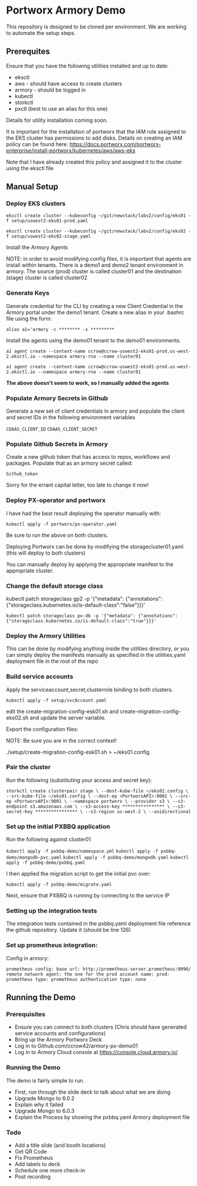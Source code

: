 # Portworx Armory Demo

This repository is designed to be cloned per environment. We are working to automate the setup steps.

## Prerequites

Ensure that you have the following utilities installed and up to date:
- eksctl
- aws - should have access to create clusters
- armory - should be logged in
- kubectl
- storkctl
- pxctl (best to use an alias for this one)

Details for utility installation coming soon.

It is important for the installation of portworx that the IAM role assigned to the EKS cluster has permissions to add disks. Details on creating an IAM policy can be found here: https://docs.portworx.com/portworx-enterprise/install-portworx/kubernetes/aws/aws-eks

Note that I have already created this policy and assigned it to the cluster using the eksctl file

## Manual Setup

### Deploy EKS clusters

`eksctl create cluster --kubeconfig ~/git/newstack/labv2/config/eks01 -f setup/uswest2-eks01-prod.yaml`

`eksctl create cluster --kubeconfig ~/git/newstack/labv2/config/eks02 -f setup/uswest2-eks02-stage.yaml`

Install the Armory Agents

NOTE: in order to avoid modifying config files, it is important that agents are install within tenants. There is a demo1 and demo2 tenant environment in armory. The source (prod) cluster is called cluster01 and the destination (stage) cluster is called cluster02


### Generate Keys

Generate credential for the CLI by creating a new Client Credential in the Armory portal under the demo1 tenant. Create a new alias in your .bashrc file using the form:

`alias a1='armory -c ******** -s *********`

Install the agents using the demo01 tenant to the demo01 environments.

`a1 agent create --context-name ccrow@ccrow-uswest2-eks01-prod.us-west-2.eksctl.io --namespace armory-rna --name cluster01`

`a1 agent create --context-name ccrow@ccrow-uswest2-eks01-prod.us-west-2.eksctl.io --namespace armory-rna --name cluster01`

**The above doesn't seem to work, so I manually added the agents**

### Populate Armory Secrets in Github

Generate a new set of client credentials in armory and populate the client and secret IDs in the following environment variables

`CDAAS_CLIENT_ID`
`CDAAS_CLIENT_SECRET`

### Populate Github Secrets in Armory
Create a new github token that has access to repos, workflows and packages. Populate that as an armory secret called:

`Github_token`

Sorry for the errant capital letter, too late to change it now!

### Deploy PX-operator and portworx

I have had the best result deploying the operator manually with:

`kubectl apply -f portworx/px-operator.yaml`

Be sure to run the above on both clusters.

Deploying Portworx can be done by modifying the storagecluster01.yaml (this will deploy to both clusters)

You can manually deploy by applying the appropriate manifest to the appropriate cluster.

### Change the default storage class

kubectl patch storageclass gp2 -p '{"metadata": {"annotations":{"storageclass.kubernetes.io/is-default-class":"false"}}}'

`kubectl patch storageclass px-db -p '{"metadata": {"annotations":{"storageclass.kubernetes.io/is-default-class":"true"}}}'`

### Deploy the Armory Utilities

This can be done by modifying anything inside the utilities directory, or you can simply deploy the manifests manually as specified in the utilities.yaml deployment file in the root of the repo

### Build service accounts

Apply the serviceaccount,secret,clusterrole binding to both clusters.

`kubectl apply -f setup/svcAccount.yaml`

edit the create-migration-config-esk01.sh and create-migration-config-eks02.sh and update the server variable.

Export the configuration files:

NOTE: Be sure you are in the correct context!

./setup/create-migration-config-esk01.sh > ~/eks01.config


### Pair the cluster

Run the following (substituting your access and secret key):

`storkctl create clusterpair stage \
--dest-kube-file ~/eks02.config \
--src-kube-file ~/eks01.config \
--dest-ep <PortworxAPI>:9001 \
--src-ep <PortworxAPI>:9001 \
--namespace portworx \
--provider s3 \
--s3-endpoint s3.amazonaws.com \
--s3-access-key **************** \
--s3-secret-key **************** \
--s3-region us-west-2 \
--unidirectional`

### Set up the initial PXBBQ application

Run the following against cluster01

`kubectl apply -f pxbbq-demo/namespace.yml`
`kubectl apply -f pxbbq-demo/mongodb-pvc.yaml`
`kubectl apply -f pxbbq-demo/mongodb.yaml`
`kubectl apply -f pxbbq-demo/pxbbq.yaml`

I then applied the migration script to get the initial pvc over:

`kubectl apply -f pxbbq-demo/migrate.yaml`

Next, ensure that PXBBQ is running by connecting to the service IP

### Setting up the integration tests

The integration tests contained in the pxbbq.yaml deployment file reference the github repository. Update it (should be line 126)

### Set up prometheus integration:

Config in armory:

`prometheus config:
base url: http://prometheus-server.prometheus:9090/
remote network agent: the one for the prod account
name: prod-prometheus
type: prometheus
authentication type: none`

## Running the Demo

### Prerequisites

- Ensure you can connect to both clusters (Chris should have generated service accounts and configurations)
- Bring up the Armory Portworx Deck
- Log in to Github.com/ccrow42/armory-px-demo01
- Log in to Armory Cloud console at https://console.cloud.armory.io/

### Running the Demo

The demo is fairly simple to run.

- First, run through the slide deck to talk about what we are doing
- Upgrade Mongo to 6.0.2
- Explain why it failed
- Upgrade Mongo to 6.0.3
- Explain the Process by showing the pxbbq.yaml Armory deployment file


### Todo

- Add a title slide (and booth locations)
- Get QR Code
- Fix Prometheus
- Add labels to deck
- Schedule one more check-in
- Post recording
